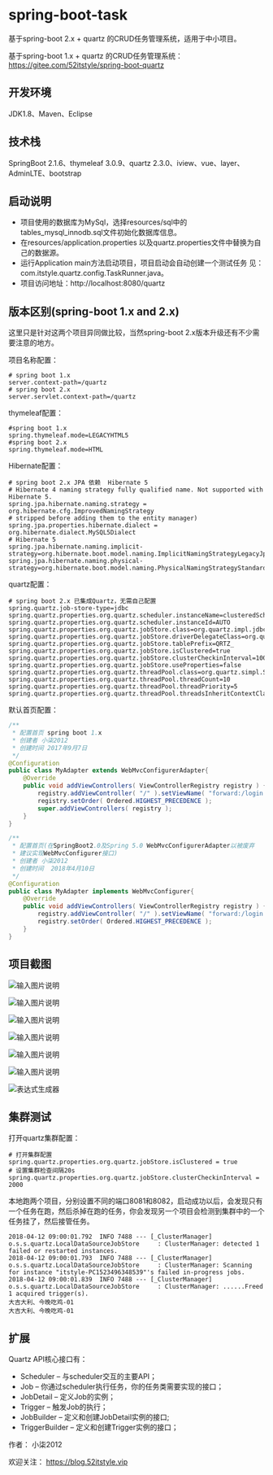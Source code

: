 # spring-boot-task

基于spring-boot 2.x + quartz 的CRUD任务管理系统，适用于中小项目。


基于spring-boot 1.x + quartz 的CRUD任务管理系统：https://gitee.com/52itstyle/spring-boot-quartz


## 开发环境

JDK1.8、Maven、Eclipse

## 技术栈

SpringBoot 2.1.6、thymeleaf 3.0.9、quartz 2.3.0、iview、vue、layer、AdminLTE、bootstrap

## 启动说明
- 项目使用的数据库为MySql，选择resources/sql中的tables_mysql_innodb.sql文件初始化数据库信息。
- 在resources/application.properties 以及quartz.properties文件中替换为自己的数据源。
- 运行Application main方法启动项目，项目启动会自动创建一个测试任务 见：com.itstyle.quartz.config.TaskRunner.java。
- 项目访问地址：http://localhost:8080/quartz


## 版本区别(spring-boot 1.x and 2.x)

这里只是针对这两个项目异同做比较，当然spring-boot 2.x版本升级还有不少需要注意的地方。

项目名称配置：
```
# spring boot 1.x
server.context-path=/quartz
# spring boot 2.x
server.servlet.context-path=/quartz
```
thymeleaf配置：
```
#spring boot 1.x
spring.thymeleaf.mode=LEGACYHTML5
#spring boot 2.x
spring.thymeleaf.mode=HTML
```
Hibernate配置：
```
# spring boot 2.x JPA 依赖  Hibernate 5
# Hibernate 4 naming strategy fully qualified name. Not supported with Hibernate 5.
spring.jpa.hibernate.naming.strategy = org.hibernate.cfg.ImprovedNamingStrategy
# stripped before adding them to the entity manager)
spring.jpa.properties.hibernate.dialect = org.hibernate.dialect.MySQL5Dialect
# Hibernate 5
spring.jpa.hibernate.naming.implicit-strategy=org.hibernate.boot.model.naming.ImplicitNamingStrategyLegacyJpaImpl
spring.jpa.hibernate.naming.physical-strategy=org.hibernate.boot.model.naming.PhysicalNamingStrategyStandardImpl
```
quartz配置：
```
# spring boot 2.x 已集成Quartz，无需自己配置
spring.quartz.job-store-type=jdbc
spring.quartz.properties.org.quartz.scheduler.instanceName=clusteredScheduler
spring.quartz.properties.org.quartz.scheduler.instanceId=AUTO
spring.quartz.properties.org.quartz.jobStore.class=org.quartz.impl.jdbcjobstore.JobStoreTX
spring.quartz.properties.org.quartz.jobStore.driverDelegateClass=org.quartz.impl.jdbcjobstore.StdJDBCDelegate
spring.quartz.properties.org.quartz.jobStore.tablePrefix=QRTZ_
spring.quartz.properties.org.quartz.jobStore.isClustered=true
spring.quartz.properties.org.quartz.jobStore.clusterCheckinInterval=10000
spring.quartz.properties.org.quartz.jobStore.useProperties=false
spring.quartz.properties.org.quartz.threadPool.class=org.quartz.simpl.SimpleThreadPool
spring.quartz.properties.org.quartz.threadPool.threadCount=10
spring.quartz.properties.org.quartz.threadPool.threadPriority=5
spring.quartz.properties.org.quartz.threadPool.threadsInheritContextClassLoaderOfInitializingThread=true
```
默认首页配置：
```java
/**
 * 配置首页 spring boot 1.x
 * 创建者 小柒2012
 * 创建时间	2017年9月7日
 */
@Configuration
public class MyAdapter extends WebMvcConfigurerAdapter{
    @Override
    public void addViewControllers( ViewControllerRegistry registry ) {
        registry.addViewController( "/" ).setViewName( "forward:/login.shtml" );
        registry.setOrder( Ordered.HIGHEST_PRECEDENCE );
        super.addViewControllers( registry );
    } 
}
```

```java
/**
 * 配置首页(在SpringBoot2.0及Spring 5.0 WebMvcConfigurerAdapter以被废弃 
 * 建议实现WebMvcConfigurer接口)
 * 创建者 小柒2012
 * 创建时间  2018年4月10日
 */
@Configuration
public class MyAdapter implements WebMvcConfigurer{
    @Override
    public void addViewControllers( ViewControllerRegistry registry ) {
        registry.addViewController( "/" ).setViewName( "forward:/login.shtml" );
        registry.setOrder( Ordered.HIGHEST_PRECEDENCE );
    } 
}
```

## 项目截图

![输入图片说明](https://gitee.com/uploads/images/2018/0331/181340_cfbf6c90_87650.png "1.png")

![输入图片说明](https://gitee.com/uploads/images/2018/0331/181347_8b91b864_87650.png "2.png")

![输入图片说明](https://gitee.com/uploads/images/2018/0331/181352_cfcdce10_87650.png "3.png")

![输入图片说明](https://gitee.com/uploads/images/2018/0331/181357_e41c9cd9_87650.png "4.png")

![输入图片说明](https://gitee.com/uploads/images/2018/0331/181403_b82f6edd_87650.png "5.png")

![输入图片说明](https://gitee.com/uploads/images/2018/0331/181409_b5623f27_87650.png "6.png")

![表达式生成器](https://gitee.com/uploads/images/2018/0402/180033_437a1186_87650.png "7.png")


## 集群测试

打开quartz集群配置：
```
# 打开集群配置
spring.quartz.properties.org.quartz.jobStore.isClustered = true
# 设置集群检查间隔20s
spring.quartz.properties.org.quartz.jobStore.clusterCheckinInterval = 2000  
```
本地跑两个项目，分别设置不同的端口8081和8082，启动成功以后，会发现只有一个任务在跑，然后杀掉在跑的任务，你会发现另一个项目会检测到集群中的一个任务挂了，然后接管任务。
```
2018-04-12 09:00:01.792  INFO 7488 --- [_ClusterManager] o.s.s.quartz.LocalDataSourceJobStore     : ClusterManager: detected 1 failed or restarted instances.
2018-04-12 09:00:01.793  INFO 7488 --- [_ClusterManager] o.s.s.quartz.LocalDataSourceJobStore     : ClusterManager: Scanning for instance "itstyle-PC1523496348539"'s failed in-progress jobs.
2018-04-12 09:00:01.839  INFO 7488 --- [_ClusterManager] o.s.s.quartz.LocalDataSourceJobStore     : ClusterManager: ......Freed 1 acquired trigger(s).
大吉大利、今晚吃鸡-01
大吉大利、今晚吃鸡-01

```

## 扩展

Quartz API核心接口有：

- Scheduler – 与scheduler交互的主要API；
- Job – 你通过scheduler执行任务，你的任务类需要实现的接口；
- JobDetail – 定义Job的实例；
- Trigger – 触发Job的执行；
- JobBuilder – 定义和创建JobDetail实例的接口;
- TriggerBuilder – 定义和创建Trigger实例的接口；


作者： 小柒2012

欢迎关注： https://blog.52itstyle.vip